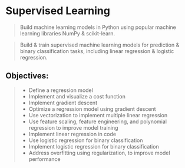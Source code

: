 # Supervised Learning
>Build machine learning models in Python using popular machine learning libraries NumPy & scikit-learn.

>Build & train supervised machine learning models for prediction & binary classification tasks,
including linear regression & logistic regression.
## Objectives:
>* Define a regression model
>* Implement and visualize a cost function
>* Implement gradient descent
>* Optimize a regression model using gradient descent
>* Use vectorization to implement multiple linear regression
>* Use feature scaling, feature engineering, and polynomial regression to improve model training
>* Implement linear regression in code
>* Use logistic regression for binary classification
>* Implement logistic regression for binary classification
>* Address overfitting using regularization, to improve model performance
